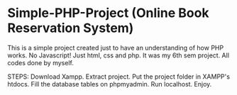 # Simple-PHP-Project (Online Book Reservation System)
This is a simple project created just to have an understanding of how PHP works. 
No Javascript! 
Just html, css and php. 
It was my 6th sem project. All codes done by myself.

STEPS:
Download Xampp.
Extract project.
Put the project folder in XAMPP's htdocs.
Fill the database tables on phpmyadmin.
Run localhost.
Enjoy.
